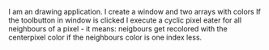 I am an drawing application.
I create a window and two arrays with colors 
If the toolbutton in window is clicked I execute a cyclic pixel eater for all neighbours of a pixel - it means: neigbours get recolored with the centerpixel color if the neighbours color is one index less. 